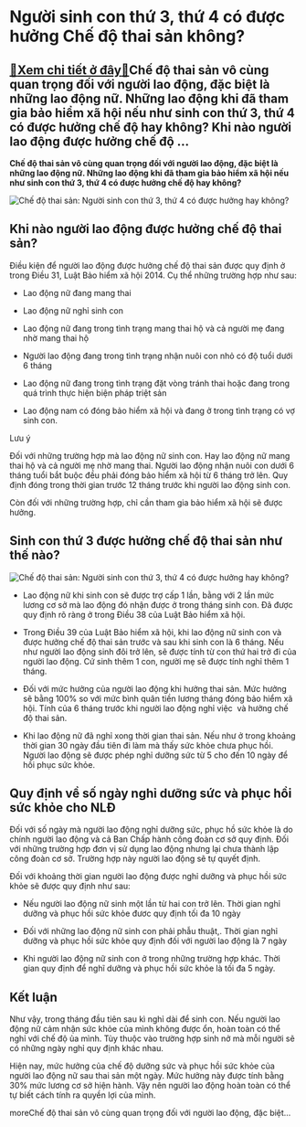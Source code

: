 Người sinh con thứ 3, thứ 4 có được hưởng Chế độ thai sản không?
================================================================

[:gift:Xem chi tiết ở đây:gift:](https://hddtvn.com/nguoi-sinh-con-thu-3-thu-4-co-duoc-huong-che-do-thai-san-khong/)Chế độ thai sản vô cùng quan trọng đối với người lao động, đặc biệt là những lao động nữ. Những lao động khi đã tham gia bảo hiểm xã hội nếu như sinh con thứ 3, thứ 4 có được hưởng chế độ hay không? Khi nào người lao động được hưởng chế độ …
-------------------------------------------------------------------------------------------------------------------------------------------------------------------------------------------------------------------------------------------------

**Chế độ thai sản vô cùng quan trọng đối với người lao động, đặc biệt là những lao động nữ. Những lao động khi đã tham gia bảo hiểm xã hội nếu như sinh con thứ 3, thứ 4 có được hưởng chế độ hay không?**


![Chế độ thai sản: Người sinh con thứ 3, thứ 4 có được hưởng hay không?](https://hddtvn.com/wp-content/uploads/2021/01/che-do-thai-san-3_0404102752.jpg)


Khi nào người lao động được hưởng chế độ thai sản?
--------------------------------------------------


Điều kiện để người lao động được hưởng chế độ thai sản được quy định ở trong Điều 31, Luật Bảo hiểm xã hội 2014. Cụ thể những trường hợp như sau:




* Lao động nữ đang mang thai

* Lao động nữ nghỉ sinh con

* Lao động nữ đang trong tình trạng mang thai hộ và cả người mẹ đang nhờ mang thai hộ

* Người lao động đang trong tình trạng nhận nuôi con nhỏ có độ tuổi dưới 6 tháng

* Lao động nữ đang trong tình trạng đặt vòng tránh thai hoặc đang trong quá trình thực hiện biện pháp triệt sản

* Lao động nam có đóng bảo hiểm xã hội và đang ở trong tình trạng có vợ sinh con.



Lưu ý


Đối với những trường hợp mà lao động nữ sinh con. Hay lao động nữ mang thai hộ và cả người mẹ nhờ mang thai. Người lao động nhận nuôi con dưới 6 tháng tuổi bắt buộc đều phải đóng bảo hiểm xã hội từ 6 tháng trở lên. Quy định đóng trong thời gian trước 12 tháng trước khi người lao động sinh con.


Còn đối với những trường hợp, chỉ cần tham gia bảo hiểm xã hội sẽ được hưởng.


Sinh con thứ 3 được hưởng chế độ thai sản như thế nào?
------------------------------------------------------


![Chế độ thai sản: Người sinh con thứ 3, thứ 4 có được hưởng hay không?](https://hddtvn.com/wp-content/uploads/2021/01/thai-san.jpg)




* Lao động nữ khi sinh con sẽ được trợ cấp 1 lần, bằng với 2 lần mức lương cơ sở mà lao động đó nhận được ở trong tháng sinh con. Đã được quy định rõ ràng ở trong Điều 38 của Luật Bảo hiểm xã hội.

* Trong Điều 39 của Luật Bảo hiểm xã hội, khi lao động nữ sinh con và được hưởng chế độ thai sản trước và sau khi sinh con là 6 tháng. Nếu như người lao động sinh đôi trở lên, sẽ được tính từ con thứ hai trở đi của người lao động. Cứ sinh thêm 1 con, người mẹ sẽ được tính nghỉ thêm 1 tháng.

* Đối với mức hưởng của người lao động khi hưởng thai sản. Mức hưởng sẽ bằng 100% so với mức bình quân tiền lương tháng đóng bảo hiểm xã hội. Tính của 6 tháng trước khi người lao động nghỉ việc  và hưởng chế độ thai sản.

* Khi lao động nữ đã nghỉ xong thời gian thai sản. Nếu như ở trong khoảng thời gian 30 ngày đầu tiên đi làm mà thấy sức khỏe chưa phục hồi. Người lao động sẽ được phép nghỉ dưỡng sức từ 5 cho đến 10 ngày để hồi phục sức khỏe.



Quy định về số ngày nghỉ dưỡng sức và phục hồi sức khỏe cho NLĐ
---------------------------------------------------------------


Đối với số ngày mà người lao động nghỉ dưỡng sức, phục hồ sức khỏe là do chính người lao động và cả Ban Chấp hành công đoàn cơ sở quy định. Đối với những trường hợp đơn vị sử dụng lao động nhưng lại chưa thành lập công đoàn cơ sở. Trường hợp này người lao động sẽ tự quyết định.


Đối với khoảng thời gian người lao động được nghỉ dưỡng và phục hồi sức khỏe sẽ được quy định như sau:




* Nếu người lao động nữ sinh một lần từ hai con trở lên. Thời gian nghỉ dưỡng và phục hồi sức khỏe đươc quy định tối đa 10 ngày

* Đối với những lao động nữ sinh con phải phẫu thuật,. Thời gian nghỉ dưỡng và phục hồi sức khỏe quy định đối với người lao động là 7 ngày

* Khi người lao động nữ sinh con ở trong những trường hợp khác. Thời gian quy định để nghĩ dưỡng và phục hồi sức khỏe là tối đa 5 ngày.



Kết luận
--------


Như vậy, trong tháng đầu tiên sau kì nghỉ dài để sinh con. Nếu người lao động nữ cảm nhận sức khỏe của mình không được ổn, hoàn toàn có thể nghỉ với chế độ ủa mình. Tùy thuộc vào trường hợp sinh nở mà mỗi người sẽ có những ngày nghỉ quy định khác nhau.


Hiện nay, mức hưởng của chế độ dưỡng sức và phục hồi sức khỏe của người lao động nữ sau thai sản một ngày. Mức hưởng này được tính bằng 30% mức lương cơ sở hiện hành. Vậy nên người lao động hoàn toàn có thể tự biết cách tính ra quyền lợi của mình.


moreChế độ thai sản vô cùng quan trọng đối với người lao động, đặc biệt…

